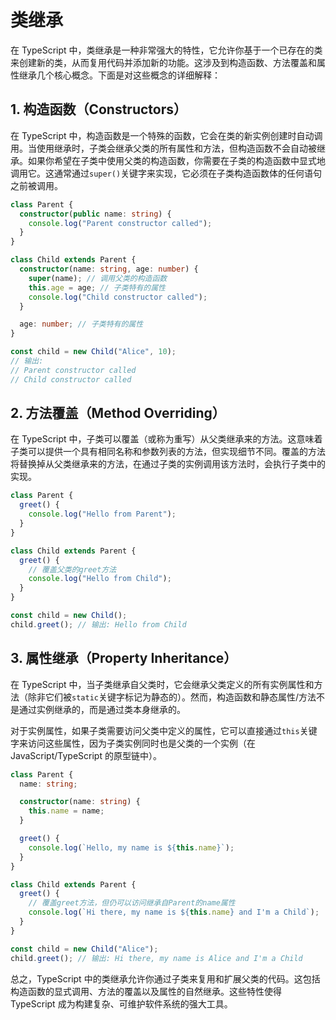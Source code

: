 # 类继承

在 TypeScript 中，类继承是一种非常强大的特性，它允许你基于一个已存在的类来创建新的类，从而复用代码并添加新的功能。这涉及到构造函数、方法覆盖和属性继承几个核心概念。下面是对这些概念的详细解释：

## 1. 构造函数（Constructors）

在 TypeScript 中，构造函数是一个特殊的函数，它会在类的新实例创建时自动调用。当使用继承时，子类会继承父类的所有属性和方法，但构造函数不会自动被继承。如果你希望在子类中使用父类的构造函数，你需要在子类的构造函数中显式地调用它。这通常通过`super()`关键字来实现，它必须在子类构造函数体的任何语句之前被调用。

```typescript
class Parent {
  constructor(public name: string) {
    console.log("Parent constructor called");
  }
}

class Child extends Parent {
  constructor(name: string, age: number) {
    super(name); // 调用父类的构造函数
    this.age = age; // 子类特有的属性
    console.log("Child constructor called");
  }

  age: number; // 子类特有的属性
}

const child = new Child("Alice", 10);
// 输出:
// Parent constructor called
// Child constructor called
```

## 2. 方法覆盖（Method Overriding）

在 TypeScript 中，子类可以覆盖（或称为重写）从父类继承来的方法。这意味着子类可以提供一个具有相同名称和参数列表的方法，但实现细节不同。覆盖的方法将替换掉从父类继承来的方法，在通过子类的实例调用该方法时，会执行子类中的实现。

```typescript
class Parent {
  greet() {
    console.log("Hello from Parent");
  }
}

class Child extends Parent {
  greet() {
    // 覆盖父类的greet方法
    console.log("Hello from Child");
  }
}

const child = new Child();
child.greet(); // 输出: Hello from Child
```

## 3. 属性继承（Property Inheritance）

在 TypeScript 中，当子类继承自父类时，它会继承父类定义的所有实例属性和方法（除非它们被`static`关键字标记为静态的）。然而，构造函数和静态属性/方法不是通过实例继承的，而是通过类本身继承的。

对于实例属性，如果子类需要访问父类中定义的属性，它可以直接通过`this`关键字来访问这些属性，因为子类实例同时也是父类的一个实例（在 JavaScript/TypeScript 的原型链中）。

```typescript
class Parent {
  name: string;

  constructor(name: string) {
    this.name = name;
  }

  greet() {
    console.log(`Hello, my name is ${this.name}`);
  }
}

class Child extends Parent {
  greet() {
    // 覆盖greet方法，但仍可以访问继承自Parent的name属性
    console.log(`Hi there, my name is ${this.name} and I'm a Child`);
  }
}

const child = new Child("Alice");
child.greet(); // 输出: Hi there, my name is Alice and I'm a Child
```

总之，TypeScript 中的类继承允许你通过子类来复用和扩展父类的代码。这包括构造函数的显式调用、方法的覆盖以及属性的自然继承。这些特性使得 TypeScript 成为构建复杂、可维护软件系统的强大工具。
